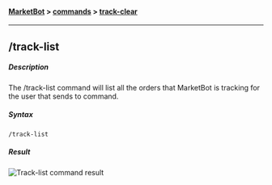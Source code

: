 #### [MarketBot](/MarketBot) > [commands](/MarketBot/commands) > [track-clear](/MarketBot/commands/track-list)

---

## /track-list
##### Description
The /track-list command will list all the orders that MarketBot is tracking for the user that sends to command.

##### Syntax
`/track-list`

##### Result
![Track-list command result](https://user-images.githubusercontent.com/3472373/61066270-81bdc480-a405-11e9-9f4d-4c7c4ad17b56.png)
